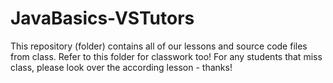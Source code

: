 # JavaBasics-VSTutors
This repository (folder) contains all of our lessons and source code files from class. Refer to this folder for classwork too! 
For any students that miss class, please look over the according lesson - thanks!
